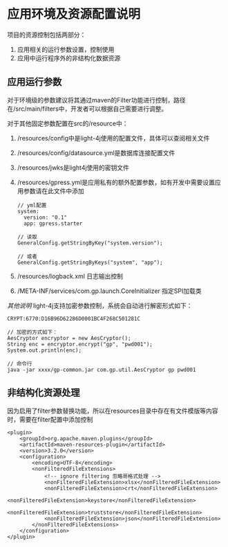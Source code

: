 # 应用环境及资源配置说明

项目的资源控制包括两部分：
1. 应用相关的运行参数设置，控制使用
2. 应用中运行程序外的非结构化数据资源

## 应用运行参数

对于环境级的参数建议将其通过maven的Filter功能进行控制，路径在/src/main/filters中，开发者可以根据自己需要进行调整。

对于其他固定参数配置在src的/resource中：
1. /resources/config中是light-4j使用的配置文件，具体可以查阅相关文件
2. /resources/config/datasource.yml是数据库连接配置文件
3. /resources/jwks是light4j使用的密钥文件
4. /resources/gpress.yml是应用私有的额外配置参数，如有开发中需要设置应用参数请在此文件中添加

    ``` 
    // yml配置
    system:
      version: "0.1"
      app: gpress.starter
    
    // 读取
    GeneralConfig.getStringByKey("system.version");
    
    // 或者
    GeneralConfig.getStringByKeys("system", "app");
    ```
   
5. /resources/logback.xml 日志输出控制
6. /META-INF/services/com.gp.launch.CoreInitializer 指定SPI加载类

*其他说明*
light-4j支持加密参数控制，系统会自动进行解密形式如下：

```
CRYPT:6770:D16B96D62286D0001BC4F268C501281C

// 加密的方式如下：
AesCryptor encryptor = new AesCryptor();
String enc = encryptor.encrypt("gp", "pwd001");
System.out.println(enc);
    
// 命令行
java -jar xxxx/gp-common.jar com.gp.util.AesCryptor gp pwd001

```

## 非结构化资源处理

因为启用了filter参数替换功能，所以在resources目录中存在有文件模版等内容时，需要在filter配置中添加控制

    <plugin>
		<groupId>org.apache.maven.plugins</groupId>
        <artifactId>maven-resources-plugin</artifactId>
		<version>3.2.0</version>
        <configuration>
            <encoding>UTF-8</encoding>
            <nonFilteredFileExtensions>
                <!-- ignore filtering 忽略哥格式处理 -->
                <nonFilteredFileExtension>xlsx</nonFilteredFileExtension>
                <nonFilteredFileExtension>crt</nonFilteredFileExtension>
                <nonFilteredFileExtension>keystore</nonFilteredFileExtension>
                <nonFilteredFileExtension>truststore</nonFilteredFileExtension>
                <nonFilteredFileExtension>json</nonFilteredFileExtension>
            </nonFilteredFileExtensions>
        </configuration>
    </plugin>

